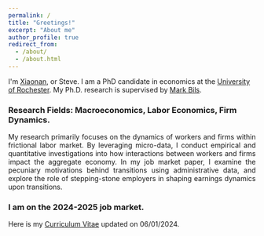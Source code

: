 ```yaml
---
permalink: /
title: "Greetings!"
excerpt: "About me"
author_profile: true
redirect_from: 
  - /about/
  - /about.html
---
```



I'm [Xiaonan](https://translate.google.com/?hl=zh-CN&sl=zh-CN&tl=en&text=潇南&op=translate), or Steve. I am a PhD candidate in economics at the [University of Rochester](http://www.sas.rochester.edu/eco/index.html). My Ph.D. research is supervised by [Mark Bils](https://sites.google.com/view/markbils/research).

### Research Fields: Macroeconomics, Labor Economics, Firm Dynamics. 
<p style="text-align: justify;">
My research primarily focuses on the dynamics of workers and firms within frictional labor market. By leveraging micro-data, I conduct empirical and quantitative investigations into how interactions between workers and firms impact the aggregate economy. In my job market paper, I examine the pecuniary motivations behind transitions using administrative data, and explore the role of stepping-stone employers in shaping earnings dynamics upon transitions.
</p>

### I am on the 2024-2025 job market.

Here is my [Curriculum Vitae](https://SteveShelnanMa.github.io/CV/cv.pdf) updated on 06/01/2024.

